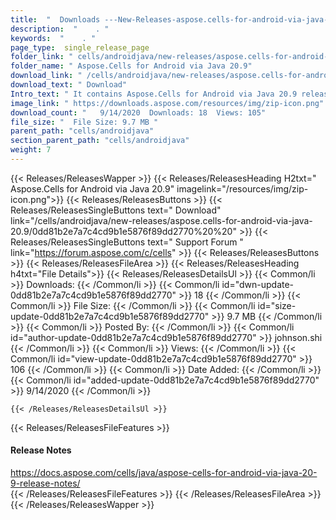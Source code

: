 ```yaml
---
title:  "  Downloads ---New-Releases-aspose.cells-for-android-via-java-20.9 . " 
description:  "    . " 
keywords:  "    . " 
page_type:  single_release_page
folder_link: " cells/androidjava/new-releases/aspose.cells-for-android-via-java-20.9/"
folder_name: " Aspose.Cells for Android via Java 20.9"
download_link: " /cells/androidjava/new-releases/aspose.cells-for-android-via-java-20.9/0dd81b2e7a7c4cd9b1e5876f89dd2770"
download_text: " Download"
Intro_text: " It contains Aspose.Cells for Android via Java 20.9 release."
image_link: " https://downloads.aspose.com/resources/img/zip-icon.png"
download_count: "   9/14/2020  Downloads: 18  Views: 105"
file_size: "  File Size: 9.7 MB "
parent_path: "cells/androidjava"
section_parent_path: "cells/androidjava"
weight: 7 
---
```


{{< Releases/ReleasesWapper >}}
  {{< Releases/ReleasesHeading H2txt=" Aspose.Cells for Android via Java 20.9" imagelink="/resources/img/zip-icon.png">}}
  {{< Releases/ReleasesButtons >}}
    {{< Releases/ReleasesSingleButtons text=" Download" link="/cells/androidjava/new-releases/aspose.cells-for-android-via-java-20.9/0dd81b2e7a7c4cd9b1e5876f89dd2770%20%20" >}}
    {{< Releases/ReleasesSingleButtons text=" Support Forum " link="https://forum.aspose.com/c/cells" >}}
  {{< Releases/ReleasesButtons >}}
  {{< Releases/ReleasesFileArea >}}
    {{< Releases/ReleasesHeading h4txt="File Details">}}
    {{< Releases/ReleasesDetailsUl >}}
            {{< Common/li  >}} Downloads: {{< /Common/li >}} 
      {{< Common/li id="dwn-update-0dd81b2e7a7c4cd9b1e5876f89dd2770" >}} 18 {{< /Common/li >}} 
      {{< Common/li  >}} File Size: {{< /Common/li >}} 
      {{< Common/li id="size-update-0dd81b2e7a7c4cd9b1e5876f89dd2770" >}} 9.7 MB {{< /Common/li >}} 
      {{< Common/li  >}} Posted By: {{< /Common/li >}} 
      {{< Common/li id="author-update-0dd81b2e7a7c4cd9b1e5876f89dd2770" >}} johnson.shi {{< /Common/li >}} 
      {{< Common/li  >}} Views: {{< /Common/li >}} 
      {{< Common/li id="view-update-0dd81b2e7a7c4cd9b1e5876f89dd2770" >}} 106 {{< /Common/li >}} 
      {{< Common/li  >}} Date Added: {{< /Common/li >}} 
      {{< Common/li id="added-update-0dd81b2e7a7c4cd9b1e5876f89dd2770" >}} 9/14/2020 {{< /Common/li >}} 

    {{< /Releases/ReleasesDetailsUl >}}

  {{< Releases/ReleasesFileFeatures >}}
      <h4>Release Notes</h4><div><a href="https://docs.aspose.com/cells/java/aspose-cells-for-android-via-java-20-9-release-notes/">https://docs.aspose.com/cells/java/aspose-cells-for-android-via-java-20-9-release-notes/</a></div>
  {{< /Releases/ReleasesFileFeatures >}}
 {{< /Releases/ReleasesFileArea >}}
{{< /Releases/ReleasesWapper >}}


